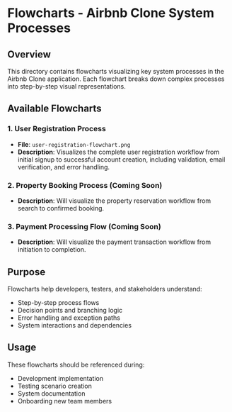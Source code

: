 # Flowcharts - Airbnb Clone System Processes

## Overview
This directory contains flowcharts visualizing key system processes in the Airbnb Clone application. Each flowchart breaks down complex processes into step-by-step visual representations.

## Available Flowcharts

### 1. User Registration Process
- **File**: `user-registration-flowchart.png`
- **Description**: Visualizes the complete user registration workflow from initial signup to successful account creation, including validation, email verification, and error handling.

### 2. Property Booking Process (Coming Soon)
- **Description**: Will visualize the property reservation workflow from search to confirmed booking.

### 3. Payment Processing Flow (Coming Soon)
- **Description**: Will visualize the payment transaction workflow from initiation to completion.

## Purpose
Flowcharts help developers, testers, and stakeholders understand:
- Step-by-step process flows
- Decision points and branching logic
- Error handling and exception paths
- System interactions and dependencies

## Usage
These flowcharts should be referenced during:
- Development implementation
- Testing scenario creation
- System documentation
- Onboarding new team members
